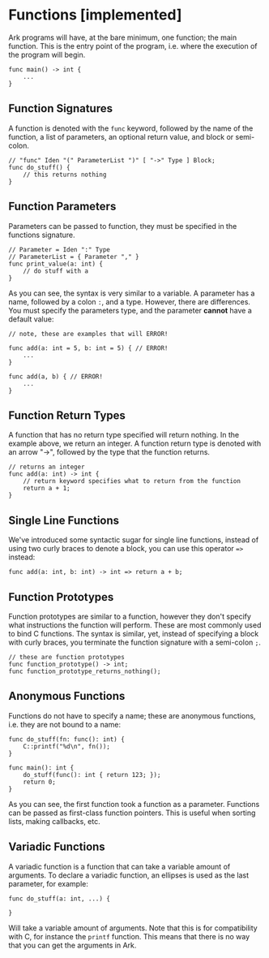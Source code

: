 # Functions [implemented]

Ark programs will have, at the bare minimum, one function; the main function.
This is the entry point of the program, i.e. where the execution of the program
will begin.

    func main() -> int {
        ...
    }

## Function Signatures
A function is denoted with the `func` keyword, followed by the name of the
function, a list of parameters, an optional return value, and block or semi-colon. 

```
// "func" Iden "(" ParameterList ")" [ "->" Type ] Block;
func do_stuff() {
    // this returns nothing
}
```

## Function Parameters
Parameters can be passed to function, they must be specified in the functions
signature. 

```
// Parameter = Iden ":" Type
// ParameterList = { Parameter "," }
func print_value(a: int) {
    // do stuff with a
}
```

As you can see, the syntax is very similar to a variable. A parameter has a
name, followed by a colon `:`, and a type. However, there are differences. You 
must specify the parameters type, and the parameter **cannot** have a 
default value:

```
// note, these are examples that will ERROR!

func add(a: int = 5, b: int = 5) { // ERROR!
    ...
}

func add(a, b) { // ERROR!
    ...
}
```

## Function Return Types
A function that has no return type specified will return nothing. In the example above, we return an integer. A function return type is denoted with an arrow "->", followed by the type that the function returns.

```
// returns an integer
func add(a: int) -> int {
    // return keyword specifies what to return from the function
    return a + 1;
}
```

## Single Line Functions
We've introduced some syntactic sugar for single line functions, instead of
using two curly braces to denote a block, you can use this operator `=>` instead:

    func add(a: int, b: int) -> int => return a + b;

## Function Prototypes
Function prototypes are similar to a function, however they don't specify what
instructions the function will perform. These are most commonly used to bind
C functions. The syntax is similar, yet, instead of specifying a block
with curly braces, you terminate the function signature with a semi-colon `;`.

```
// these are function prototypes
func function_prototype() -> int;
func function_prototype_returns_nothing();
```
## Anonymous Functions

Functions do not have to specify a name; these are anonymous functions, i.e.
they are not bound to a name:

```
func do_stuff(fn: func(): int) {
    C::printf("%d\n", fn());
}

func main(): int {
    do_stuff(func(): int { return 123; });
    return 0;
}
```

As you can see, the first function took a function as a parameter. Functions
can be passed as first-class function pointers. This is useful when
sorting lists, making callbacks, etc.

## Variadic Functions
A variadic function is a function that can take a variable amount of arguments.
To declare a variadic function, an ellipses is used as the last parameter, for
example:

```
func do_stuff(a: int, ...) {

}
```

Will take a variable amount of arguments. Note that this is for compatibility
with C, for instance the `printf` function. This means that there is no way that
you can get the arguments in Ark.